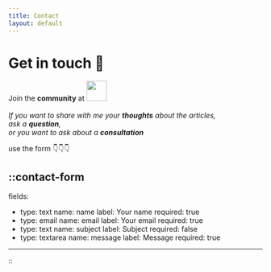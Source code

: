 ```yaml
---
title: Contact
layout: default
---
```


# Get in touch 🤝

<section class="discord-section">
  <span>Join the <b>community</b> at</span>
  <a href="https://discord.gg/EmMj58mu" title="Discord" target="_blank"><img src="/discord.png" width="40px" height="40px"></a>
</section>

<div style="white-space: pre;">
<i>If you want to share with me your <b>thoughts</b> about the articles,
ask a <b>question</b>,
or you want to ask about a <b>consultation</b></i>
</div>

use the form 👇👇👇

::contact-form
---
fields:
  - type: text
    name: name
    label: Your name
    required: true
  - type: email
    name: email
    label: Your email
    required: true
  - type: text
    name: subject
    label: Subject
    required: false
  - type: textarea
    name: message
    label: Message
    required: true
---
::
